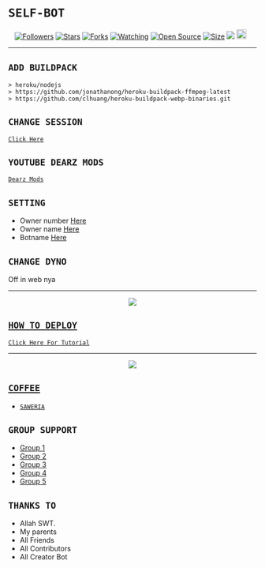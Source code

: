 # ```SELF-BOT```
<p align="center">
<a href="https://github.com/dearlyrevi/followers"><img title="Followers" src="https://img.shields.io/github/followers/dearlyrevi?color=red&style=flat-square"></a>
<a href="https://github.com/dearlyrevi/Alphab0t/stargazers/"><img title="Stars" src="https://img.shields.io/github/stars/dearlyrevi/Alphab0t?color=blue&style=flat-square"></a>
<a href="https://github.com/dearlyrevi/Alphab0t/network/members"><img title="Forks" src="https://img.shields.io/github/forks/dearlyrevi/Alphab0t?color=red&style=flat-square"></a>
<a href="https://github.com/dearlyrevi/Alphab0t/watchers"><img title="Watching" src="https://img.shields.io/github/watchers/dearlyrevi/Alphab0t?label=Watchers&color=blue&style=flat-square"></a>
<a href="https://github.com/dearlyrevi/Alphab0t"><img title="Open Source" src="https://badges.frapsoft.com/os/v2/open-source.svg?v=103"></a>
<a href="https://github.com/dearlyrevi/Alphab0t/"><img title="Size" src="https://img.shields.io/github/repo-size/dearlyrevi/Alphab0t?style=flat-square&color=green"></a>
<a href="https://hits.seeyoufarm.com"><img src="https://hits.seeyoufarm.com/api/count/incr/badge.svg?url=https%3A%2F%2Fgithub.com%2Fdearlyrevi%2FAlphab0t&count_bg=%2379C83D&title_bg=%23555555&icon=probot.svg&icon_color=%2300FF6D&title=hits&edge_flat=false"/></a>
<a href="https://github.com/dearlyrevi/Alphab0t/graphs/commit-activity"><img height="20" src="https://img.shields.io/badge/Maintained%3F-yes-green.svg"></a>&nbsp;&nbsp;
</p>
<p align='center'>
    </p>

-------

## `ADD BUILDPACK`

```
> heroku/nodejs
> https://github.com/jonathanong/heroku-buildpack-ffmpeg-latest
> https://github.com/clhuang/heroku-buildpack-webp-binaries.git
```

## `CHANGE SESSION`

[`Click Here`](https://github.com/zeeone-ofc/Alphab0t/blob/master/session.json#L1)

## `YOUTUBE DEARZ MODS`
[`Dearz Mods`](https://youtube.com/c/DearzMods01)


## `SETTING`

- Owner number [Here](https://github.com/zeeone-ofc/Alphab0t/blob/v15/settings.json#L1)
- Owner name [Here](https://github.com/zeeone-ofc/Alphab0t/blob/v15/settings.json#L1)
- Botname [Here](https://github.com/zeeone-ofc/Alphab0t/blob/v15/settings.json#L1)

## `CHANGE DYNO`

Off in web nya

----------

<p align="center">
  <a href="https://youtu.be/_CP2_1Yqauo"><img src="https://a.top4top.io/p_20888ybra1.jpg" />
</p>

## ```HOW TO DEPLOY```

[`Click Here For Tutorial`](https://youtu.be/5HgB__wARjM)<br>

----------

<p align="center">
  <a href="https://youtube.com/c/DearzMods01"><img src="https://a.top4top.io/p_2081imvxm1.jpg" />
</p>


## ```COFFEE```

- [`SAWERIA`](https://saweria.co/083854436555)

## ```GROUP SUPPORT```

- [Group 1](https://chat.whatsapp.com/EU890BcXjyBDkNaUT5WmYV)
- [Group 2](https://chat.whatsapp.com/E8NExJwIbhBJYzssfqJNsE)
- [Group 3](https://chat.whatsapp.com/KCSqHTky1apG7ApePsfiPy)
- [Group 4](https://chat.whatsapp.com/KwmvHr7VMFj7r5ry9xmMsU)
- [Group 5](https://chat.whatsapp.com/ELa7GhU0sP4EvXcVimQYtz)

## `THANKS TO`

- Allah SWT.
- My parents
- All Friends
- All Contributors
- All Creator Bot
